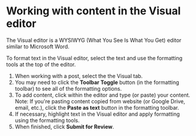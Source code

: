 # Working with content in the Visual editor

The Visual editor is a WYSIWYG (What You See Is What You Get) editor similar to Microsoft Word.

To format text in the Visual editor, select the text and use the formatting tools at the top of the editor. 

1. When working with a post, select the the Visual tab.
2. You may need to click the **Toolbar Toggle** button (in the formatting toolbar) to see all of the formatting options.
3. To add content, click within the editor and type (or paste) your content. Note: If you're pasting content copied from website (or Google Drive, email, etc.), click the **Paste as text** button in the formatting toolbar.
4. If necessary, highlight text in the Visual editor and apply formatting using the formatting tools.
5. When finished, click **Submit for Review**.